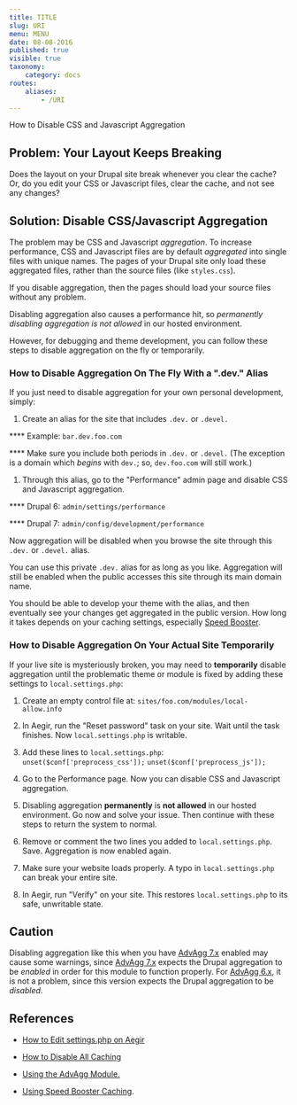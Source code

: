 ```yaml
---
title: TITLE
slug: URI
menu: MENU
date: 08-08-2016
published: true
visible: true
taxonomy:
    category: docs
routes:
    aliases:
        - /URI
---
```

How to Disable CSS and Javascript Aggregation

Problem: Your Layout Keeps Breaking
-----------------------------------

Does the layout on your Drupal site break whenever you clear the
cache? Or, do you edit your CSS or Javascript files, clear the cache,
and not see any changes?

Solution: Disable CSS/Javascript Aggregation
--------------------------------------------

The problem may be CSS and Javascript *aggregation*. To increase
performance, CSS and Javascript files are by default *aggregated* into
single files with unique names. The pages of your Drupal site only
load these aggregated files, rather than the source files (like
`styles.css`).

If you disable aggregation, then the pages should load your source
files without any problem.

Disabling aggregation also causes a performance hit, so *permanently
disabling aggregation is not allowed* in our hosted environment.

However, for debugging and theme development, you can follow these
steps to disable aggregation on the fly or temporarily.

### How to Disable Aggregation On The Fly With a ".dev." Alias

If you just need to disable aggregation for your own personal
development, simply:

1.  Create an alias for the site that includes `.dev.` or `.devel.`

**** Example: `bar.dev.foo.com`

**** Make sure you include both periods in `.dev.` or `.devel.`
(The exception is a domain which *begins* with `dev.`; so,
`dev.foo.com` will still work.)

1.  Through this alias, go to the "Performance" admin page and disable
    CSS and Javascript aggregation.

**** Drupal 6: `admin/settings/performance`

**** Drupal 7: `admin/config/development/performance`

Now aggregation will be disabled when you browse the site through this
`.dev.` or `.devel.` alias.

You can use this private `.dev.` alias for as long as you like.
Aggregation will still be enabled when the public accesses this site
through its main domain name.

You should be able to develop your theme with the alias, and then
eventually see your changes get aggregated in the public version.
How long it takes depends on your caching settings,
especially [Speed Booster](cache-speed-booster).

### How to Disable Aggregation On Your Actual Site Temporarily

If your live site is mysteriously broken, you may need to
**temporarily**
disable aggregation until the problematic theme or module is fixed
by adding these settings to `local.settings.php`:

1.  Create an empty control file at:
    `sites/foo.com/modules/local-allow.info`

1.  In Aegir, run the "Reset password" task on your site. Wait until
    the
    task finishes. Now `local.settings.php` is writable.

1.  Add these lines to `local.settings.php`:
    `unset($conf['preprocess_css']);`
    `unset($conf['preprocess_js']);`

1.  Go to the Performance page. Now you can disable CSS and
    Javascript aggregation.

1.  Disabling aggregation **permanently** is **not allowed** in our
    hosted
    environment. Go now and solve your issue. Then continue with these
    steps to return the system to normal.

1.  Remove or comment the two lines you added to `local.settings.php`.
    Save. Aggregation is now enabled again.

1.  Make sure your website loads properly. A typo in
    `local.settings.php` can break your entire site.

1.  In Aegir, run "Verify" on your site. This restores
    `local.settings.php` to its safe, unwritable state.

Caution
-------

Disabling aggregation like this when you have [AdvAgg
7.x](module-advagg)
enabled may cause some warnings, since [AdvAgg 7.x](module-advagg)
expects the Drupal aggregation to be *enabled* in order for this module
to function properly.
For [AdvAgg 6.x](module-advagg), it is not a problem, since this version
expects
the Drupal aggregation to be *disabled*.

References
----------

-   [How to Edit settings.php on Aegir](edit-settings-php)

-   [How to Disable All Caching](cache-disable-all)

-   [Using the AdvAgg Module.](module-advagg)

-   [Using Speed Booster Caching](cache-speed-booster).

